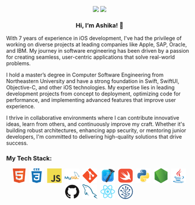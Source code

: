 <div align="center">
<a href="https://www.linkedin.com/in/ashika-kalmady-6485a889/"><img src="https://img.shields.io/badge/LinkedIn-d3f6e9?style=for-the-badge&labelColor=555555&logo=linkedin&logoColor=white" /></a>
<a href="mailto:ashika.kalmady21@gmail.com"><img src="https://img.shields.io/badge/Gmail-d3f6e9?style=for-the-badge&labelColor=555555&logo=gmail&logoColor=white" /></a>
<h3>Hi, I’m Ashika! 👋</h3>
</div>
With 7 years of experience in iOS development, I've had the privilege of working on diverse projects at leading companies like Apple, SAP, Oracle, and IBM. My journey in software engineering has been driven by a passion for creating seamless, user-centric applications that solve real-world problems.

I hold a master’s degree in Computer Software Engineering from Northeastern University and have a strong foundation in Swift, SwiftUI, Objective-C, and other iOS technologies. My expertise lies in leading development projects from concept to deployment, optimizing code for performance, and implementing advanced features that improve user experience.

I thrive in collaborative environments where I can contribute innovative ideas, learn from others, and continuously improve my craft. Whether it's building robust architectures, enhancing app security, or mentoring junior developers, I'm committed to delivering high-quality solutions that drive success.

### My Tech Stack:
<div align="center">
  <img src="https://github.com/devicons/devicon/blob/master/icons/html5/html5-original.svg" alt="HTML" width="40" height="40"/>&nbsp;
  <img src="https://github.com/devicons/devicon/blob/master/icons/css3/css3-plain-wordmark.svg" alt="CSS" width="40" height="40"/>&nbsp;
  <img src="https://github.com/devicons/devicon/blob/master/icons/javascript/javascript-original.svg" alt="JavaScript" width="40" height="40"/>&nbsp;
  <img src="https://github.com/devicons/devicon/blob/master/icons/mysql/mysql-original-wordmark.svg" alt="MySQL" width="40" height="40"/>&nbsp;
  <img src="https://github.com/devicons/devicon/blob/master/icons/git/git-plain.svg" alt="Git" width="40" height="40"/>&nbsp;
  <img src="https://github.com/devicons/devicon/blob/master/icons/xcode/xcode-original.svg" alt="Xcode" width="40" height="40"/>&nbsp;
  <img src="https://github.com/devicons/devicon/blob/master/icons/swift/swift-original.svg" alt="Swift" width="40" height="40"/>&nbsp;
  <img src="https://github.com/devicons/devicon/blob/master/icons/python/python-original.svg" alt="Python" width="40" height="40"/>&nbsp;
  <img src="https://github.com/devicons/devicon/blob/master/icons/nodejs/nodejs-original.svg" alt="NodeJs" width="40" height="40"/>&nbsp;
  <img src="https://github.com/devicons/devicon/blob/master/icons/java/java-original.svg" alt="Java" width="40" height="40"/>&nbsp;
  <img src="https://github.com/devicons/devicon/blob/master/icons/github/github-original.svg" alt="GitHub" width="40" height="40"/>&nbsp;
  <img src="https://github.com/devicons/devicon/blob/master/icons/mysql/mysql-original.svg" alt="MySql" width="40" height="40"/>&nbsp;
  <img src="https://github.com/devicons/devicon/blob/master/icons/react/react-original.svg" alt="React" width="40" height="40"/>&nbsp;
  <img src="https://github.com/devicons/devicon/blob/master/icons/sourcetree/sourcetree-original.svg" alt="SourceTree" width="40" height="40"/>&nbsp;
</div>
